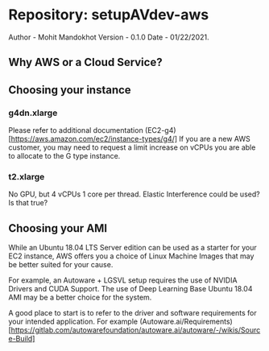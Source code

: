 # Repository: setupAVdev-aws
Author - Mohit Mandokhot
Version - 0.1.0
Date - 01/22/2021. 

## Why AWS or a Cloud Service? 

## Choosing your instance
### g4dn.xlarge
Please refer to additional documentation (EC2-g4) [https://aws.amazon.com/ec2/instance-types/g4/]
If you are a new AWS customer, you may need to request a limit increase on vCPUs you are able to allocate to the G type instance. 
### t2.xlarge
No GPU, but 4 vCPUs 1 core per thread.
Elastic Interference could be used? Is that true?


## Choosing your AMI
While an Ubuntu 18.04 LTS Server edition can be used as a starter for your EC2 instance, AWS offers you a choice of Linux Machine Images that may be better suited for your cause. 

For example, an Autoware + LGSVL setup requires the use of NVIDIA Drivers and CUDA Support. The use of Deep Learning Base Ubuntu 18.04 AMI may be a better choice for the system. 

A good place to start is to refer to the driver and software requirements for your intended application. For example (Autoware.ai/Requirements) [https://gitlab.com/autowarefoundation/autoware.ai/autoware/-/wikis/Source-Build]

